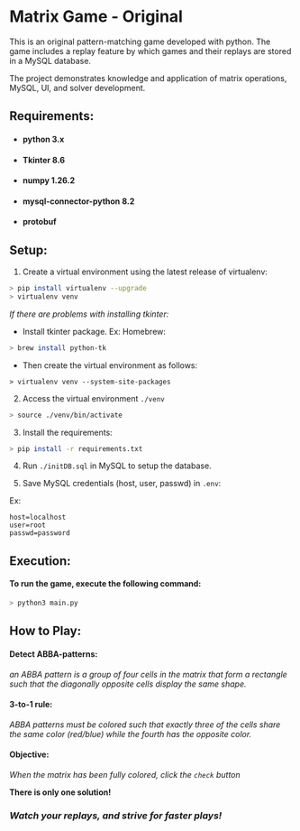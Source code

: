 # Matrix Game - Original

This is an original pattern-matching game developed with python. The game includes a replay feature by which games and their replays are stored in a MySQL database.

The project demonstrates knowledge and application of matrix operations, MySQL, UI, and solver development.

## Requirements:
- #### python 3.x
- #### Tkinter 8.6
- #### numpy 1.26.2
- #### mysql-connector-python 8.2
- #### protobuf



## Setup:

1. Create a virtual environment using the latest release of virtualenv:

``` bash
> pip install virtualenv --upgrade
> virtualenv venv
```

_If there are problems with installing tkinter:_
- Install tkinter package. Ex: Homebrew:
``` bash
> brew install python-tk
```
- Then create the virtual environment as follows:
```
> virtualenv venv --system-site-packages
```

2. Access the virtual environment `./venv`
``` bash
> source ./venv/bin/activate
```

3. Install the requirements:
```bash
> pip install -r requirements.txt
```

4. Run `./initDB.sql` in MySQL to setup the database.

5. Save MySQL credentials (host, user, passwd) in `.env`:

Ex:
``` env
host=localhost
user=root
passwd=password
```


## Execution:

#### 

#### To run the game, execute the following command:

``` bash
> python3 main.py
```

## How to Play:

#### Detect ABBA-patterns:

_an ABBA pattern is a group of four cells in the matrix that form a rectangle such that the diagonally opposite cells display the same shape._

#### 3-to-1 rule:

_ABBA patterns must be colored such that exactly three of the cells share the same color (red/blue) while the fourth has the opposite color._

#### Objective:

_When the matrix has been fully colored, click the `check` button_

**There is only one solution!**

### ***Watch your replays, and strive for faster plays!***

